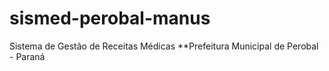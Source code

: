 # sismed-perobal-manus
Sistema de Gestão de Receitas Médicas **Prefeitura Municipal de Perobal - Paraná
